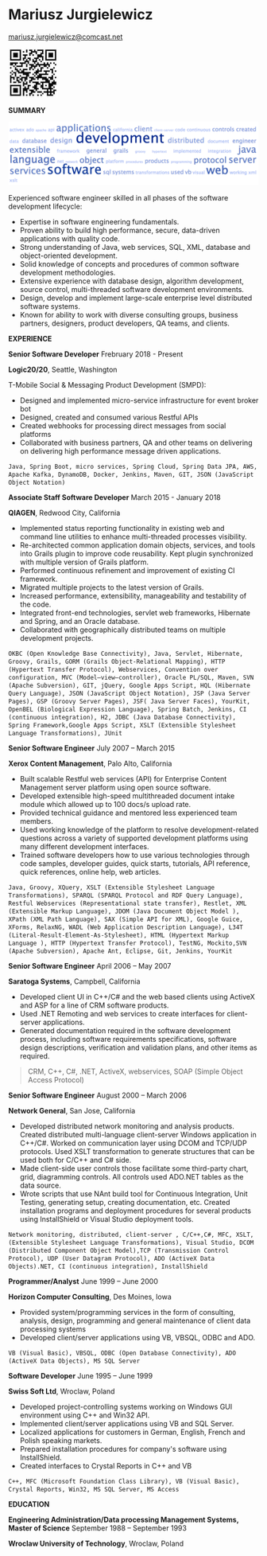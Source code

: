 # Mariusz Jurgielewicz 

<mariusz.jurgielewicz@comcast.net>

[![LinkedIn profile](linkedinqr.jpeg)](http://linkedin.com/in/msjurgie/)

**SUMMARY**

![Tagcloud](resume_tagcloud.png)

Experienced software engineer skilled in all phases of the software
development lifecycle:

-   Expertise in software engineering fundamentals.
-   Proven ability to build high performance, secure, data-driven
    applications with quality code.
-   Strong understanding of Java, web services, SQL, XML, database and
    object-oriented development.
-   Solid knowledge of concepts and procedures of common software
    development methodologies.
-   Extensive experience with database design, algorithm development,
    source control, multi-threaded software development environments.
-   Design, develop and implement large-scale enterprise level
    distributed software systems.
-   Known for ability to work with diverse consulting groups, business
    partners, designers, product developers, QA teams, and clients.

**EXPERIENCE**

**Senior Software Developer** Frebruary 2018 - Present

**Logic20/20**, Seattle, Washington

T-Mobile Social & Messaging Product Development (SMPD):

-	Designed and implemented micro-service infrastructure for event broker bot
-	Designed, created and consumed various Restful APIs
-   Created webhooks for processing direct messages from social platforms
-	Collaborated with business partners, QA and other teams on delivering on delivering high performance message driven applications.
```
Java, Spring Boot, micro services, Spring Cloud, Spring Data JPA, AWS, Apache Kafka, DynamoDB, Docker, Jenkins, Maven, GIT, JSON (JavaScript Object Notation)
```

**Associate Staff Software Developer** March 2015 - January 2018

**QIAGEN**, Redwood City, California
 
-   Implemented status reporting functionality in existing web and
    command line utilities to enhance multi-threaded processes
    visibility.
-   Re-architected common application domain objects, services, and
    tools into Grails plugin to improve code reusability. Kept plugin
    synchronized with multiple version of Grails platform.
-   Performed continuous refinement and improvement of existing CI
    framework.
-   Migrated multiple projects to the latest version of Grails.
-   Increased performance, extensibility, manageability and testability
    of the code.
-   Integrated front-end technologies, servlet web frameworks, Hibernate
    and Spring, and an Oracle database.
-   Collaborated with geographically distributed teams on multiple
    development projects.
```
OKBC (Open Knowledge Base Connectivity), Java, Servlet, Hibernate, Groovy, Grails, GORM (Grails Object-Relational Mapping), HTTP (Hypertext Transfer Protocol), Webservices, Convention over configuration, MVC (Model–view–controller), Oracle PL/SQL, Maven, SVN (Apache Subversion), GIT, jQuery, Google Apps Script, HQL (Hibernate Query Language), JSON (JavaScript Object Notation), JSP (Java Server Pages), GSP (Groovy Server Pages), JSF( Java Server Faces), YourKit, OpenBEL (Biological Expression Language), Spring Batch, Jenkins, CI (continuous integration), H2, JDBC (Java Database Connectivity), Spring Framework,Google Apps Script, XSLT (Extensible Stylesheet Language Transformations), JUnit
```
**Senior Software Engineer** July 2007 – March 2015

**Xerox Content Management**, Palo Alto, California
-   Built scalable Restful web services (API) for Enterprise Content
    Management server platform using open source software.
-   Developed extensible high-speed multithreaded document intake module
    which allowed up to 100 docs/s upload rate.
-   Provided technical guidance and mentored less experienced team
    members.
-   Used working knowledge of the platform to resolve
    development-related questions across a variety of supported
    development platforms using many different development interfaces.
-   Trained software developers how to use various technologies through
    code samples, developer guides, quick starts, tutorials, API
    reference, quick references, online help, web articles.
```
Java, Groovy, XQuery, XSLT (Extensible Stylesheet Language Transformations), SPARQL (SPARQL Protocol and RDF Query Language), Restful Webservices (Representational state transfer), Restlet, XML (Extensible Markup Language), JDOM (Java Document Object Model ), XPath (XML Path Language), SAX (Simple API for XML), Google Guice, XForms, RelaxNG, WADL (Web Application Description Language), L34T (Literal-Result-Element-As-Stylesheet), HTML (Hypertext Markup Language ), HTTP (Hypertext Transfer Protocol), TestNG, Mockito,SVN (Apache Subversion), Apache Ant, Eclipse, Git, Jenkins, YourKit
```
**Senior Software Engineer** April 2006 – May 2007

**Saratoga Systems**, Campbell, California
-   Developed client UI in C++/C\# and the web based clients using
    ActiveX and ASP for a line of CRM software products.
-   Used .NET Remoting and web services to create interfaces for
    client-server applications.
-   Generated documentation required in the software development
    process, including software requirements specifications, software
    design descriptions, verification and validation plans, and other
    items as required.
> CRM, C++, C#, .NET, ActiveX, webservices, SOAP (Simple Object Access Protocol)

**Senior Software Engineer** August 2000 – March 2006

**Network General**, San Jose, California

-   Developed distributed network monitoring and analysis products.
    Created distributed multi-language client-server Windows application
    in C++/C#. Worked on communication layer using DCOM and TCP/UDP
    protocols. Used XSLT transformation to generate structures that can
    be used both for C/C++ and C# side.
-   Made client-side user controls those facilitate some third-party
    chart, grid, diagramming controls. All controls used ADO.NET tables
    as the data source.
-   Wrote scripts that use NAnt build tool for Continuous Integration,
    Unit Testing, generating setup, creating documentation, etc. Created
    installation programs and deployment procedures for several products
    using InstallShield or Visual Studio deployment tools.
```
Network monitoring, distributed, client-server , C/C++,C#, MFC, XSLT, (Extensible Stylesheet Language Transformations), Visual Studio, DCOM (Distributed Component Object Model),TCP (Transmission Control Protocol), UDP (User Datagram Protocol), ADO (ActiveX Data Objects).NET, CI (continuous integration), InstallShield
```

**Programmer/Analyst** June 1999 – June 2000

**Horizon Computer Consulting**, Des Moines, Iowa

-   Provided system/programming services in the form of consulting,
    analysis, design, programming and general maintenance of client data
    processing systems
-   Developed client/server applications using VB, VBSQL, ODBC and ADO.
```
VB (Visual Basic), VBSQL, ODBC (Open Database Connectivity), ADO (ActiveX Data Objects), MS SQL Server
```
**Software Developer** June 1995 – June 1999

**Swiss Soft Ltd**, Wroclaw, Poland

-   Developed project-controlling systems working on Windows GUI
    environment using C++ and Win32 API.
-   Implemented client/server applications using VB and SQL Server.
-   Localized applications for customers in German, English, French and
    Polish speaking markets.
-   Prepared installation procedures for company's software using
    InstallShield.
-   Created interfaces to Crystal Reports in C++ and VB
```
C++, MFC (Microsoft Foundation Class Library), VB (Visual Basic), Crystal Reports, Win32, MS SQL Server, MS Access
```
**EDUCATION**

**Engineering Administration/Data processing Management Systems, Master
of Science** September 1988 – September 1993

**Wroclaw University of Technology**, Wroclaw, Poland









